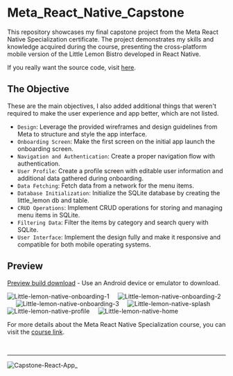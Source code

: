 # Meta_React_Native_Capstone
This repository showcases my final capstone project from the Meta React Native Specialization certificate. The project demonstrates my skills and knowledge acquired during the course, presenting the cross-platform mobile version of the Little Lemon Bistro developed in React Native.

If you really want the source code, visit [here](https://www.buymeacoffee.com/dbish/e/229793).

## The Objective
These are the main objectives, I also added additional things that weren't required to make the user experience and app better, which are not listed.

- `Design`: Leverage the provided wireframes and design guidelines from Meta to structure and style the app interface.
- `Onboarding Screen`: Make the first screen on the initial app launch the onboarding screen.
- `Navigation and Authentication`: Create a proper navigation flow with authentication.
- `User Profile`: Create a profile screen with editable user information and additional data gathered during onboarding.
- `Data Fetching`: Fetch data from a network for the menu items.
- `Database Initialization`: Initialize the SQLite database by creating the little_lemon db and table.
- `CRUD Operations`: Implement CRUD operations for storing and managing menu items in SQLite.
- `Filtering Data`: Filter the items by category and search query with SQLite.
- `User Interface`: Implement the design fully and make it responsive and compatible for both mobile operating systems.

## Preview
[Preview build download](https://expo.dev/accounts/dbish/projects/Little-Lemon/builds/aeb4e4ee-729a-4bd3-890b-c68265e0d6d9) - Use an Android device or emulator to download.

![Little-lemon-native-onboarding-1](https://github.com/dBish6/Little_Lemon_Native_Capstone/assets/94132443/cd58caa7-e190-45b6-b421-14f51fbfbff7)&nbsp;&nbsp;&nbsp;&nbsp;
![Little-lemon-native-onboarding-2](https://github.com/dBish6/Little_Lemon_Native_Capstone/assets/94132443/fd63498b-e132-4b30-9e11-fc4327057d1f)&nbsp;&nbsp;&nbsp;&nbsp;
![Little-lemon-native-onboarding-3](https://github.com/dBish6/Little_Lemon_Native_Capstone/assets/94132443/755b2676-a1a1-4c02-a8a7-2f3b9f550804)&nbsp;&nbsp;&nbsp;&nbsp;
![Little-lemon-native-splash](https://github.com/dBish6/Little_Lemon_Native_Capstone/assets/94132443/1a0148b3-65fe-4b73-9963-4260b8a8160b)&nbsp;&nbsp;&nbsp;&nbsp;
![Little-lemon-native-profile](https://github.com/dBish6/Little_Lemon_Native_Capstone/assets/94132443/2421673c-40e1-4050-aeff-7210900982a6)&nbsp;&nbsp;&nbsp;&nbsp;
![Little-lemon-native-home](https://github.com/dBish6/Little_Lemon_Native_Capstone/assets/94132443/9ef0a645-c98b-48ae-bb0b-623735e0b4ee)

For more details about the Meta React Native Specialization course, you can visit the [course link](https://www.coursera.org/specializations/meta-react-native).

<br />

---
![Capstone-React-App_](https://github.com/dBish6/Meta_React_Native_Capstone/assets/94132443/1e8a76d3-37f5-4a2e-96ca-370446242c65)
